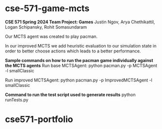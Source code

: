 # cse-571-game-mcts

**CSE 571 Spring 2024 Team Project: Games**
Justin Ngov, Arya Chethikattil, Logan Schipansky, Rohit Somasundaram

Our MCTS agent was created to play pacman.

In our improved MCTS we add heuristic evaluation to our simulation state in order to better choose actions which leads to a better performance.

**Sample commands on how to run the pacman game individually against the MCTS agents**
Run base MCTSAgent: python pacman.py -p MCTSAgent -l smallClassic

Run improved MCTSAgent: python pacman.py -p ImprovedMCTSAgent -l smallClassic

**Command to run the test script used to generate results**
python runTests.py
# cse571-portfolio
